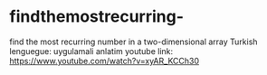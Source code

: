 # findthemostrecurring-
find the most recurring number in a two-dimensional array
Turkish lenguegue:
uygulamali anlatim youtube link: https://www.youtube.com/watch?v=xyAR_KCCh30
 
